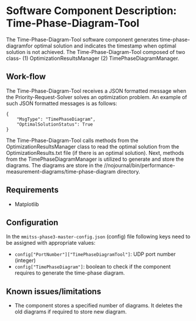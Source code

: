 # Software Component Description: Time-Phase-Diagram-Tool
The Time-Phase-Diagram-Tool software component generates time-phase-diagramfor optimal solution and indicates the timestamp when optimal solution is not achieved. The Time-Phase-Diagram-Tool composed of two class- (1) OptimizationResultsManager (2) TimePhaseDiagramManager.

## Work-flow
The Time-Phase-Diagram-Tool receives a JSON formatted message when the Priority-Request-Solver solves an optimization problem. An example of such JSON formatted messages is as follows:
```
{
    "MsgType": "TimePhaseDiagram",
    "OptimalSolutionStatus": True
}
```
The Time-Phase-Diagram-Tool calls methods from the OptimizationResultsManager class to read the optimal solution from the OptimizationResults.txt file (if there is an optimal solution). Next, methods from the TimePhaseDiagramManager is utilized to generate and store the diagrams. The diagrams are store in the //nojournal/bin/performance-measurement-diagrams/time-phase-diagram directory.

## Requirements
- Matplotlib

## Configuration
In the `mmitss-phase3-master-config.json` (config) file following keys need to be assigned with appropriate values:
- `config["PortNumber"]["TimePhaseDiagramTool"]`:  UDP port number (integer) 
- `config["TimePhaseDiagram"]`: boolean to check if the component requires to generate the time-phase diagram.

## Known issues/limitations
- The component stores a specified number of diagrams. It deletes the old diagrams if required to store new diagram.

